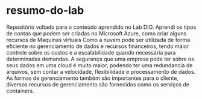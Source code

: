 # resumo-do-lab
Repositório voltado para o conteúdo aprendido no Lab DIO.
Aprendi os tipos de contas que podem ser criadas no Microsoft Azure, como criar alguns recursos de Maquinas virtuais
Como a nuvem pode ser utilizada de forma eficiente no gerenciamento de dados e recursos financeiros, tendo maior controle sobre os custos
e a escalabilidade quando necessária para determinadas demandas.
A segurança que uma empresa pode ter sobre os seus dados em uma cloud é muito maior, podendo ter uma redundancia de arquivos, 
sem contar a velocidade, flexibilidade e processamento de dados.
As formas de gerenciamento também são importantes para o cliente, diversos recursos de gerenciamento são fornecidos como os serviços de containers.
